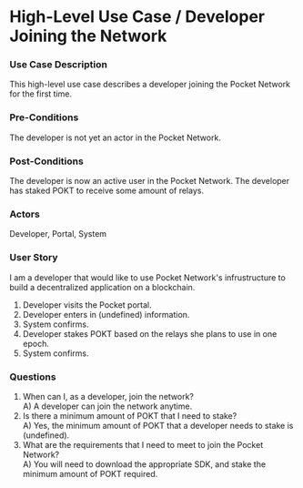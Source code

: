 # High-Level Use Case / Developer Joining the Network

### Use Case Description
This high-level use case describes a developer joining the Pocket Network for the first time.

### Pre-Conditions
The developer is not yet an actor in the Pocket Network.

### Post-Conditions
The developer is now an active user in the Pocket Network. The developer has staked POKT to receive some amount of relays. 

### Actors
Developer, Portal, System

### User Story
I am a developer that would like to use Pocket Network's infrustructure to build a decentralized application on a blockchain. 

1. Developer visits the Pocket portal.
2. Developer enters in (undefined) information.
3. System confirms.
4. Developer stakes POKT based on the relays she plans to use in one epoch.
5. System confirms. 

### Questions
1. When can I, as a developer, join the network? <br/>
	A) A developer can join the network anytime.
2. Is there a minimum amount of POKT that I need to stake? <br/>
	A) Yes, the minimum amount of POKT that a developer needs to stake is (undefined).
3. What are the requirements that I need to meet to join the Pocket Network? <br/>
	A) You will need to download the appropriate SDK, and stake the minimum amount of POKT required. 
